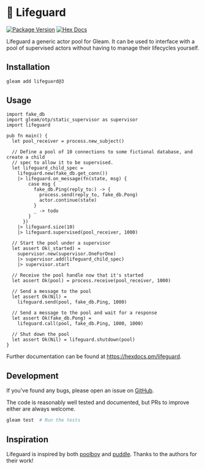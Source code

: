 # 🛟 Lifeguard

[![Package Version](https://img.shields.io/hexpm/v/lifeguard)](https://hex.pm/packages/lifeguard)
[![Hex Docs](https://img.shields.io/badge/hex-docs-ffaff3)](https://hexdocs.pm/lifeguard/)

Lifeguard a generic actor pool for Gleam. It can be used to interface with a pool of
supervised actors without having to manage their lifecycles yourself.

## Installation

```sh
gleam add lifeguard@3
```

## Usage

```gleam
import fake_db
import gleam/otp/static_supervisor as supervisor
import lifeguard

pub fn main() {
  let pool_receiver = process.new_subject()

  // Define a pool of 10 connections to some fictional database, and create a child
  // spec to allow it to be supervised.
  let lifeguard_child_spec =
    lifeguard.new(fake_db.get_conn())
    |> lifeguard.on_message(fn(state, msg) {
        case msg {
          fake_db.Ping(reply_to:) -> {
            process.send(reply_to, fake_db.Pong)
            actor.continue(state)
          }
          _ -> todo
        }
      })
    |> lifeguard.size(10)
    |> lifeguard.supervised(pool_receiver, 1000)

  // Start the pool under a supervisor
  let assert Ok(_started) =
    supervisor.new(supervisor.OneForOne)
    |> supervisor.add(lifeguard_child_spec)
    |> supervisor.start

  // Receive the pool handle now that it's started
  let assert Ok(pool) = process.receive(pool_receiver, 1000)

  // Send a message to the pool
  let assert Ok(Nil) =
    lifeguard.send(pool, fake_db.Ping, 1000)

  // Send a message to the pool and wait for a response
  let assert Ok(fake_db.Pong) =
    lifeguard.call(pool, fake_db.Ping, 1000, 1000)

  // Shut down the pool
  let assert Ok(Nil) = lifeguard.shutdown(pool)
}
```

Further documentation can be found at <https://hexdocs.pm/lifeguard>.

## Development

If you've found any bugs, please open an issue on
[GitHub](https://github.com/Pevensie/lifeguard/issues).

The code is reasonably well tested and documented, but PRs to improve either are always
welcome.

```sh
gleam test  # Run the tests
```

## Inspiration

Lifeguard is inspired by both [poolboy](https://github.com/devinus/poolboy) and
[puddle](https://github.com/massivefermion/puddle). Thanks to the authors for their
work!
